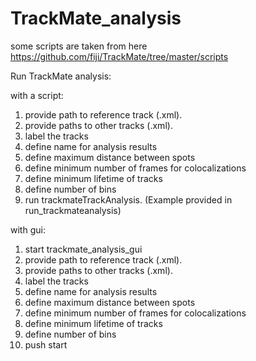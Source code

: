# TrackMate_analysis
some scripts are taken from here https://github.com/fiji/TrackMate/tree/master/scripts

Run TrackMate analysis:

with a script:
1. provide path to reference track (.xml).
2. provide paths to other tracks (.xml).
3. label the tracks
4. define name for analysis results
5. define maximum distance between spots
6. define minimum number of frames for colocalizations
7. define minimum lifetime of tracks
8. define number of bins
9. run trackmateTrackAnalysis.
(Example provided in run_trackmateanalysis)

with gui:
1. start trackmate_analysis_gui
2. provide path to reference track (.xml).
3. provide paths to other tracks (.xml).
4. label the tracks
5. define name for analysis results
6. define maximum distance between spots
7. define minimum number of frames for colocalizations
8. define minimum lifetime of tracks
9. define number of bins
10. push start
